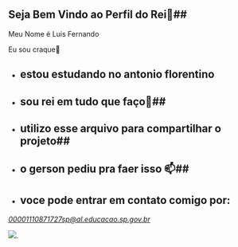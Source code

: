 ## Seja Bem Vindo ao Perfil do Rei🥇##

Meu Nome é Luis Fernando

Eu sou craque🥇

- ## estou estudando no antonio florentino ##
- ## sou rei em tudo que faço🥇##
- ## utilizo esse arquivo para compartilhar o projeto##
- ## o gerson pediu pra faer isso 📫##
- ## voce pode entrar em contato comigo por:

 *00001110871727sp@al.educacao.sp.gov.br*

 ![](https://media.tenor.com/Ud11-OKaX90AAAAM/lebron-james-lebron.gif).
